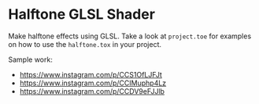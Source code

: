 # Halftone GLSL Shader

Make halftone effects using GLSL.
Take a look at `project.toe` for examples on how to use the `halftone.tox` in your project.

Sample work:

* https://www.instagram.com/p/CCS1OfLJFJt
* https://www.instagram.com/p/CCIMuphp4Lz
* https://www.instagram.com/p/CCDV9eFJJlb
